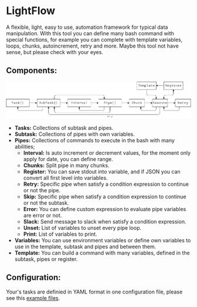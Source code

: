 # LightFlow

A flexible, light, easy to use, automation framework for typical data manipulation. With this tool you can define many bash command with special functions, for example you can complete with template variables, loops, chunks, autoincrement, retry and more. Maybe this tool not have sense, but please check with your eyes.

## Components:

![Flow](https://raw.githubusercontent.com/debeando/lightflow/master/assets/flow.png)

- **Tasks:** Collections of subtask and pipes.
- **Subtask:** Collections of pipes with own variables.
- **Pipes:** Collections of commands to execute in the bash with many abilities;
	- **Interval:** Is auto increment or decrement values, for the moment only apply for date, you can define range.
	- **Chunks:** Split pipe in many chunks.
	- **Register:** You can save stdout into variable, and if JSON you can convert all first level into variables.
	- **Retry:** Specific pipe when satisfy a condition expression to continue or not the pipe.
  - **Skip:** Specific pipe when satisfy a condition expression to continue or not the subtask.
  - **Error:** You can define custom expression to evaluate pipe variables are error or not.
  - **Slack:** Send message to slack when satisfy a condition expression.
  - **Unset:** List of variables to unset every pipe loop.
  - **Print:** List of variables to print.
- **Variables:** You can use environment variables or define own variables to use in the template, subtask and pipes and between them.
- **Template:** You can build a command with many variables, defined in the subtask, pipes or register.

## Configuration:

Your's tasks are definied in YAML format in one configuration file, please see this [example files](https://github.com/debeando/lightflow/tree/master/tests/flow).

